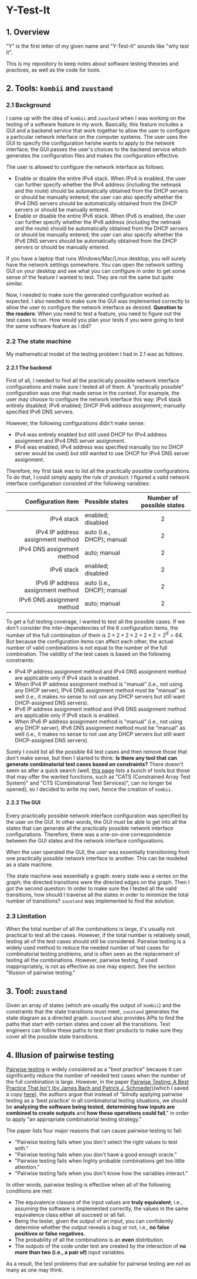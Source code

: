 # Y-Test-It

## 1. Overview

"Y" is the first letter of my given name and "Y-Test-It" sounds like "why test it".

This is my repository to keep notes about software testing theories and practices, as well as the code for tools.

## 2. Tools: `kombii` and `zuustand`

### 2.1 Background

I came up with the idea of `kombii` and `zuustand` when I was working on the testing of a software feature in my work. Basically, this feature includes a GUI and a backend service that work together to allow the user to configure a particular network interface on the computer systems. The user uses the GUI to specify the configuration he/she wants to apply to the network interface; the GUI passes the user's choices to the backend service which generates the configuration files and makes the configuration effective.

The user is allowed to configure the network interface as follows:
- Enable or disable the entire IPv4 stack. When IPv4 is enabled, the user can further specify whether the IPv4 address (including the netmask and the route) should be automatically obtained from the DHCP servers or should be manually entered; the user can also specify whether the IPv4 DNS servers should be automatically obtained from the DHCP servers or should be manually entered.
- Enable or disable the entire IPv6 stack. When IPv6 is enabled, the user can further specify whether the IPv6 address (including the netmask and the route) should be automatically obtained from the DHCP servers or should be manually entered; the user can also specify whether the IPv6 DNS servers should be automatically obtained from the DHCP servers or should be manually entered.

If you have a laptop that runs Windows/Mac/Linux desktop, you will surely have the network settings somewhere. You can open the network setting GUI on your desktop and see what you can configure in order to get some sense of the feature I wanted to test. They are not the same but quite similar.

Now, I needed to make sure the generated configuration worked as expected. I also needed to make sure the GUI was implemented correctly to allow the user to configure the network interface as desired. **Question to the readers**: When you need to test a feature, you need to figure out the test cases to run. How would you plan your tests if you were going to test the same software feature as I did?

### 2.2 The state machine

My mathematical model of the testing problem I had in 2.1 was as follows.

#### 2.2.1 The backend

First of all, I needed to find all the practically possible network interface configurations and make sure I tested all of them. A "practically possible" configuration was one that made sense in the context. For example, the user may choose to configure the network interface this way: IPv4 stack entirely disabled; IPv6 enabled; DHCP IPv6 address assignment; manually specified IPv6 DNS servers.

However, the following configurations didn't make sense:
- IPv4 was entirely enabled but still used DHCP for IPv4 address assignment and IPv4 DNS server assignment.
- IPv4 was enabled; IPv4 address was specified manually (so no DHCP server would be used) but still wanted to use DHCP for IPv4 DNS server assignment.

Therefore, my first task was to list all the practically possible configurations. To do that, I could simply apply the rule of product: I figured a valid network interface configuration consisted of the following variables:

| Configuration item                | Possible states           | Number of possible states |
|----------------------------------:|:--------------------------|:-------------------------:|
| IPv4 stack                        | enabled; disabled         | 2                         |
| IPv4 IP address assignment method | auto (i.e., DHCP); manual | 2                         |
| IPv4 DNS assignment method        | auto; manual              | 2                         |
| IPv6 stack                        | enabled; disabled         | 2                         |
| IPv6 IP address assignment method | auto (i.e., DHCP); manual | 2                         |
| IPv6 DNS assignment method        | auto; manual              | 2                         |

To get a full testing coverage, I wanted to test all the possible cases. If we don't consider the inter-dependencies of the 6 configuration items, the number of the full combination of them is $2 \times 2 \times 2 \times 2 \times 2 \times 2 = 2^6 = 64$. But because the configuration items can affect each other, the actual number of valid combinations is not equal to the number of the full combination. The validity of the test cases is based on the following constraints:
- IPv4 IP address assignment method and IPv4 DNS assignment method are applicable only if IPv4 stack is enabled.
- When IPv4 IP address assignment method is "manual" (i.e., not using any DHCP server), IPv4 DNS assignment method must be "manual" as well (i.e., it makes no sense to not use any DHCP servers but still want DHCP-assigned DNS servers).
- IPv6 IP address assignment method and IPv6 DNS assignment method are applicable only if IPv6 stack is enabled.
- When IPv6 IP address assignment method is "manual" (i.e., not using any DHCP server), IPv6 DNS assignment method must be "manual" as well (i.e., it makes no sense to not use any DHCP servers but still want DHCP-assigned DNS servers).

Surely I could list all the possible 64 test cases and then remove those that don't make sense, but then I started to think: **Is there any tool that can generate combinatorial test cases based on constraints?** There doesn't seem so after a quick search (well, [this page](https://github.com/jaccz/pairwise/blob/main/tools.md) lists a bunch of tools but those that may offer the wanted functions, such as "CATS (Constrained Array Test System)" and "CTS (Combinatorial Test Services)", can no longer be opened), so I decided to write my own, hence the creation of `kombii`.

#### 2.2.2 The GUI

Every practically possible network interface configuration was specified by the user on the GUI. In other words, the GUI must be able to get into all the states that can generate all the practically possible network interface configurations. Therefore, there was a one-on-one correspondence between the GUI states and the network interface configurations.

When the user operated the GUI, the user was essentially transitioning from one practically possible network interface to another. This can be modeled as a state machine.

The state machine was essentially a graph: every state was a vertex on the graph; the directed transitions were the directed edges on the graph. Then I got the second question: In order to make sure the I tested all the valid transitions, how should I traverse all the states in order to minimize the total number of transitions? `zuustand` was implemented to find the solution.

### 2.3 Limitation

When the total number of all the combinations is large, it's usually not practical to test all the cases. However, if the total number is relatively small, testing all of the test cases should still be considered. Pairwise testing is a widely used method to reduce the needed number of test cases for combinatorial testing problems, and is often seen as the replacement of testing all the combinations. However, pairwise testing, if used inappropriately, is not as effective as one may expect. See the section "Illusion of pairwise testing."

## 3. Tool: `zuustand`

Given an array of states (which are usually the output of `kombii`) and the constraints that the state transitions must meet, `zuustand` generates the state diagram as a directed graph. `zuustand` also provides APIs to find the paths that start with certain states and cover all the transitions. Test engineers can follow these paths to test their products to make sure they cover all the possible state transitions.

## 4. Illusion of pairwise testing

[Pairwise testing](https://en.wikipedia.org/wiki/All-pairs_testing) is widely considered as a "best practice" because it can significantly reduce the number of needed test cases when the number of the full combination is large. However, in the paper [Pairwise Testing: A Best Practice That Isn't (by James Bach and Patrick J. Schroeder)](https://www.satisfice.com/download/pairwise-testing-a-best-practice-that-isnt)(which I saved a copy [here](./papers/Pairwise-Testing_A-Best-Practice-That-Isnt.pdf)), the authors argue that instead of "blindly applying pairwise testing as a 'best practice' in all combinatorial testing situations, we should be **analyzing the software being tested**, **determining how inputs are combined to create outputs** and
**how these operations could fail**," in order to apply "an appropriate combinatorial testing strategy."

The paper lists four major reasons that can cause pairwise testing to fail:
- "Pairwise testing fails when you don't select the right values to test with."
- "Pairwise testing fails when you don't have a good enough oracle."
- "Pairwise testing fails when highly probable combinations get too little attention."
- "Pairwise testing fails when you don't know how the variables interact."

In other words, pairwise testing is effective when all of the following conditions are met:
- The equivalence classes of the input values are **truly equivalent**, i.e., assuming the software is implemented correctly, the values in the same equivalence class either all succeed or all fail.
- Being the tester, given the output of an input, you can confidently determine whether the output reveals a bug or not, i.e., **no false positives or false negatives.**
- The probability of all the combinations is an **even** distribution.
- The outputs of the code under test are created by the interaction of **no more than two (i.e., a pair of)** input variables.

As a result, the test problems that are suitable for pairwise testing are not as many as one may think.

